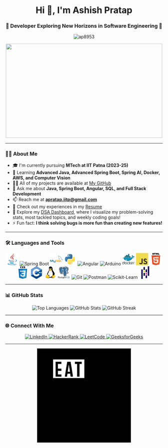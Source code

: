 <h1 align="center">Hi 👋, I'm Ashish Pratap</h1>
<h3 align="center">🚀 Developer Exploring New Horizons in Software Engineering 🚀</h3>

<p align="center">
  <img src="https://komarev.com/ghpvc/?username=ap8953&label=Profile%20views&color=0e75b6&style=flat" alt="ap8953" />
</p>

<div align="center">
  <img src="https://media.giphy.com/media/qgQUggAC3Pfv687qPC/giphy.gif" width="500" height="300"/>
</div>

---

### 👨‍🎓 About Me

- 🎓 I'm currently pursuing **MTech at IIT Patna (2023-25)**
- 🌱 Learning **Advanced Java, Advanced Spring Boot, Spring AI, Docker, AWS, and Computer Vision**
- 👨‍💻 All of my projects are available at [My GitHub](https://github.com/AP8953)
- 💬 Ask me about **Java, Spring Boot, Angular, SQL, and Full Stack Development**
- 📫 Reach me at **apratap.iitp@gmail.com**
- 📄 Check out my experiences in my [Resume](https://drive.google.com/file/d/1iyTTfqr7p78P1xHvqIldMBijWYwiBzVc/view?usp=sharing)
- 🧠 Explore my [DSA Dashboard](https://codolio.com/profile/Reprogrammed_AP), where I visualize my problem-solving stats, most tackled topics, and weekly coding goals!
- ⚡ Fun fact: **I think solving bugs is more fun than creating new features!**
  

---

### 🛠️ Languages and Tools

<div align="center">
  <img src="https://raw.githubusercontent.com/devicons/devicon/master/icons/java/java-original.svg" alt="Java" width="40" height="40"/>
  <img src="https://www.vectorlogo.zone/logos/springio/springio-icon.svg" alt="Spring Boot" width="40" height="40"/>
  <img src="https://raw.githubusercontent.com/devicons/devicon/master/icons/mysql/mysql-original-wordmark.svg" alt="MySQL" width="40" height="40"/>
  <img src="https://raw.githubusercontent.com/devicons/devicon/master/icons/python/python-original.svg" alt="Python" width="40" height="40"/>
  <img src="https://angular.io/assets/images/logos/angular/angular.svg" alt="Angular" width="40" height="40"/>
  <img src="https://cdn.worldvectorlogo.com/logos/arduino-1.svg" alt="Arduino" width="40" height="40"/>
  <img src="https://raw.githubusercontent.com/devicons/devicon/master/icons/docker/docker-original-wordmark.svg" alt="Docker" width="40" height="40"/>
  <img src="https://raw.githubusercontent.com/devicons/devicon/master/icons/javascript/javascript-original.svg" alt="JavaScript" width="40" height="40"/>
  <img src="https://raw.githubusercontent.com/devicons/devicon/master/icons/html5/html5-original-wordmark.svg" alt="HTML" width="40" height="40"/>
  <img src="https://raw.githubusercontent.com/devicons/devicon/master/icons/css3/css3-original-wordmark.svg" alt="CSS" width="40" height="40"/>
  <img src="https://raw.githubusercontent.com/devicons/devicon/master/icons/cplusplus/cplusplus-original.svg" alt="C++" width="40" height="40"/>
  <img src="https://raw.githubusercontent.com/devicons/devicon/master/icons/linux/linux-original.svg" alt="Linux" width="40" height="40"/>
  <img src="https://raw.githubusercontent.com/devicons/devicon/master/icons/postgresql/postgresql-original-wordmark.svg" alt="PostgreSQL" width="40" height="40"/>
  <img src="https://www.vectorlogo.zone/logos/git-scm/git-scm-icon.svg" alt="Git" width="40" height="40"/>
  <img src="https://www.vectorlogo.zone/logos/getpostman/getpostman-icon.svg" alt="Postman" width="40" height="40"/>
  <img src="https://upload.wikimedia.org/wikipedia/commons/0/05/Scikit_learn_logo_small.svg" alt="Scikit-Learn" width="40" height="40"/>
  <img src="https://raw.githubusercontent.com/devicons/devicon/2ae2a900d2f041da66e950e4d48052658d850630/icons/pandas/pandas-original.svg" alt="Pandas" width="40" height="40"/>
</div>

---

### 📊 GitHub Stats

<p align="center">
  <img src="https://github-readme-stats.vercel.app/api/top-langs?username=ap8953&show_icons=true&locale=en&layout=compact" alt="Top Languages" />
  <img src="https://github-readme-stats.vercel.app/api?username=ap8953&show_icons=true&theme=radical" alt="GitHub Stats" />
  <img src="https://streak-stats.demolab.com?user=ap8953&theme=radical" alt="GitHub Streak" />
</p>


---

### 🌐 Connect With Me

<p align="center">
  <a href="https://linkedin.com/in/reprogrammed-ap" target="_blank">
    <img src="https://raw.githubusercontent.com/rahuldkjain/github-profile-readme-generator/master/src/images/icons/Social/linked-in-alt.svg" alt="LinkedIn" height="40" width="40"/>
  </a>
  <a href="https://www.hackerrank.com/reprogrammed_ap" target="_blank">
    <img src="https://raw.githubusercontent.com/rahuldkjain/github-profile-readme-generator/master/src/images/icons/Social/hackerrank.svg" alt="HackerRank" height="40" width="40"/>
  </a>
  <a href="https://www.leetcode.com/reprogrammed_ap/" target="_blank">
    <img src="https://raw.githubusercontent.com/rahuldkjain/github-profile-readme-generator/master/src/images/icons/Social/leet-code.svg" alt="LeetCode" height="40" width="40"/>
  </a>
  <a href="https://auth.geeksforgeeks.org/user/ashishpratap8090/" target="_blank">
    <img src="https://raw.githubusercontent.com/rahuldkjain/github-profile-readme-generator/master/src/images/icons/Social/geeks-for-geeks.svg" alt="GeeksforGeeks" height="40" width="40"/>
  </a>
</p>

---

<div align="center">
  <img src="https://github.com/AP8953/AP8953/blob/main/giphy.webp" alt="Relevant GIF" width="300" />
</div>

